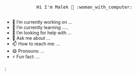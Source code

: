 <p align="center">
  <samp>
        Hi I'm Malek  👋 :woman_with_computer: 
   </samp>
  <br><br>
</p>
  


- 🔭 I’m currently working on ...
- 🌱 I’m currently learning .....
- 🤔 I’m looking for help with ...
- 💬 Ask me about ...
- 📫 How to reach me: ...
- 😄 Pronouns: ...
- ⚡ Fun fact: ...

;

